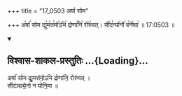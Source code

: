 +++
title = "17_0503 अर्षा सोम"

+++
अ꣡र्षा꣢ सोम द्यु꣣म꣡त्त꣢मो꣣ऽभि꣡ द्रोणा꣢꣯नि꣣ रो꣡रु꣢वत्। सी꣢द꣣न्यो꣢नौ꣣ व꣢ने꣣ष्वा꣢ ॥ 17:0503 ॥

<div class="js_include" newlevelforh1="2" title="विश्वास-शाकल-प्रस्तुतिः" unfilled url="/vedAH_Rk/shAkalam/saMhitA/vishvAsa-prastutiH/09/065/19_arShA_soma.md">
<details open><summary><h2>विश्वास-शाकल-प्रस्तुतिः ...{Loading}...</h2></summary>


अर्षा॑ सोम द्यु॒मत्त॑मो॒ऽभि द्रोणा॑नि॒ रोरु॑वत् ।  
सीद॑ञ्छ्ये॒नो न योनि॒मा ॥

</details>
</div>